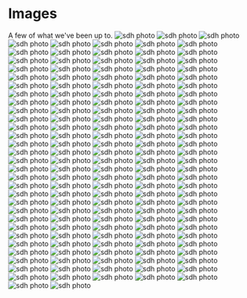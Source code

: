 # Images

A few of what we've been up to.
<img src="https://i.ibb.co/Dfg38H3/DSC03167.jpg" loading="lazy" alt="sdh photo"/>
<img src="https://i.ibb.co/H4dfr8b/DSC03143.jpg" loading="lazy" alt="sdh photo"/>
<img src="https://i.ibb.co/yyck4KK/DSC03146.jpg" loading="lazy" alt="sdh photo"/>
<img src="https://i.ibb.co/4gm7jSC/DSC03129.jpg" loading="lazy" alt="sdh photo"/>
<img src="https://i.ibb.co/T0YJBrs/DSC03128.jpg" loading="lazy" alt="sdh photo"/>
<img src="https://i.ibb.co/w4Hmcwp/DSC03150.jpg" loading="lazy" alt="sdh photo"/>
<img src="https://i.ibb.co/fkXq0RR/DSC03170.jpg" loading="lazy" alt="sdh photo"/>
<img src="https://i.ibb.co/FKKCCPY/DSC03127.jpg" loading="lazy" alt="sdh photo"/>
<img src="https://i.ibb.co/cyMZCwf/DSC03125.jpg" loading="lazy" alt="sdh photo"/>
<img src="https://i.ibb.co/0CSPKcW/DSC03176.jpg" loading="lazy" alt="sdh photo"/>
<img src="https://i.ibb.co/FXjbLzb/PXL-20221105-202638699.jpg" loading="lazy" alt="sdh photo"/>
<img src="https://i.ibb.co/D7x8PjP/DSC03147.jpg" loading="lazy" alt="sdh photo"/>
<img src="https://i.ibb.co/DkJvgwY/DSC03151.jpg" loading="lazy" alt="sdh photo"/>
<img src="https://i.ibb.co/686tmPK/DSC03144.jpg" loading="lazy" alt="sdh photo"/>
<img src="https://i.ibb.co/pRN3GVR/DSC03296.jpg" loading="lazy" alt="sdh photo"/>
<img src="https://i.ibb.co/hL1h023/DSC03141.jpg" loading="lazy" alt="sdh photo"/>
<img src="https://i.ibb.co/mNjCz9B/DSC03307.jpg" loading="lazy" alt="sdh photo"/>
<img src="https://i.ibb.co/Jyp3yq8/DSC03295.jpg" loading="lazy" alt="sdh photo"/>
<img src="https://i.ibb.co/1vGscr4/DSC03304.jpg" loading="lazy" alt="sdh photo"/>
<img src="https://i.ibb.co/R4n1XCG/DSC03139.jpg" loading="lazy" alt="sdh photo"/>
<img src="https://i.ibb.co/J3swQWs/DSC03156.jpg" loading="lazy" alt="sdh photo"/>
<img src="https://i.ibb.co/ngK6wqx/PXL-20221008-173200252.jpg" loading="lazy" alt="sdh photo"/>
<img src="https://i.ibb.co/V3ZV2J8/DSC03308.jpg" loading="lazy" alt="sdh photo"/>
<img src="https://i.ibb.co/Vm821bN/DSC03302.jpg" loading="lazy" alt="sdh photo"/>
<img src="https://i.ibb.co/GR013Cd/DSC03305.jpg" loading="lazy" alt="sdh photo"/>
<img src="https://i.ibb.co/cvYmHyd/DSC03136.jpg" loading="lazy" alt="sdh photo"/>
<img src="https://i.ibb.co/jHdqKzL/DSC03318.jpg" loading="lazy" alt="sdh photo"/>
<img src="https://i.ibb.co/QnXtFg7/30320033-2.jpg" loading="lazy" alt="sdh photo"/>
<img src="https://i.ibb.co/2qxDfkG/PXL-20221215-155701928-MP.jpg" loading="lazy" alt="sdh photo"/>
<img src="https://i.ibb.co/CbN3JsW/DSC03319.jpg" loading="lazy" alt="sdh photo"/>
<img src="https://i.ibb.co/VMrRSgX/DSC03317.jpg" loading="lazy" alt="sdh photo"/>
<img src="https://i.ibb.co/xs9NT7C/DSC03326.jpg" loading="lazy" alt="sdh photo"/>
<img src="https://i.ibb.co/CsFrHDF/DSC03331.jpg" loading="lazy" alt="sdh photo"/>
<img src="https://i.ibb.co/mRKS4wL/DSC03323.jpg" loading="lazy" alt="sdh photo"/>
<img src="https://i.ibb.co/dLBPR2c/DSC03130.jpg" loading="lazy" alt="sdh photo"/>
<img src="https://i.ibb.co/M8mfzGr/DSC03329.jpg" loading="lazy" alt="sdh photo"/>
<img src="https://i.ibb.co/jHYN5Hd/DSC03330.jpg" loading="lazy" alt="sdh photo"/>
<img src="https://i.ibb.co/rdKNcm1/DSC03325.jpg" loading="lazy" alt="sdh photo"/>
<img src="https://i.ibb.co/KmvwZXW/30320035-2.jpg" loading="lazy" alt="sdh photo"/>
<img src="https://i.ibb.co/Yj20YpJ/DSC03298.jpg" loading="lazy" alt="sdh photo"/>
<img src="https://i.ibb.co/Km0PX8C/DSC03163.jpg" loading="lazy" alt="sdh photo"/>
<img src="https://i.ibb.co/NTb1NQN/DSC03303.jpg" loading="lazy" alt="sdh photo"/>
<img src="https://i.ibb.co/9wVmDz3/DSC03322.jpg" loading="lazy" alt="sdh photo"/>
<img src="https://i.ibb.co/FspgX8h/DSC03313.jpg" loading="lazy" alt="sdh photo"/>
<img src="https://i.ibb.co/ZYZ5Rkn/30320004-2.jpg" loading="lazy" alt="sdh photo"/>
<img src="https://i.ibb.co/n6kd7zD/DSC03152.jpg" loading="lazy" alt="sdh photo"/>
<img src="https://i.ibb.co/7vW194Y/DSC03300.jpg" loading="lazy" alt="sdh photo"/>
<img src="https://i.ibb.co/XjLYcFr/DSC03310.jpg" loading="lazy" alt="sdh photo"/>
<img src="https://i.ibb.co/sPxkqLw/DSC03337.jpg" loading="lazy" alt="sdh photo"/>
<img src="https://i.ibb.co/ZgTXryW/PXL-20230307-190523752.jpg" loading="lazy" alt="sdh photo"/>
<img src="https://i.ibb.co/4s2tjQg/DSC03314.jpg" loading="lazy" alt="sdh photo"/>
<img src="https://i.ibb.co/HT8HhmZ/PXL-20230307-190602017.jpg" loading="lazy" alt="sdh photo"/>
<img src="https://i.ibb.co/kqGzb3n/DSC03334.jpg" loading="lazy" alt="sdh photo"/>
<img src="https://i.ibb.co/k84JGwM/DSC03315.jpg" loading="lazy" alt="sdh photo"/>
<img src="https://i.ibb.co/FYsFmSp/00062-8.jpg" loading="lazy" alt="sdh photo"/>
<img src="https://i.ibb.co/ydyWJN8/36-00351.jpg" loading="lazy" alt="sdh photo"/>
<img src="https://i.ibb.co/YPTds8p/DSC03301.jpg" loading="lazy" alt="sdh photo"/>
<img src="https://i.ibb.co/Zh6d1Nm/PXL-20220910-164839184-PORTRAIT.jpg" loading="lazy" alt="sdh photo"/>
<img src="https://i.ibb.co/Lr8Z3Pd/DSC03324.jpg" loading="lazy" alt="sdh photo"/>
<img src="https://i.ibb.co/vwkXdd0/00061-9.jpg" loading="lazy" alt="sdh photo"/>
<img src="https://i.ibb.co/FhH7JH7/PXL-20230307-191054290.jpg" loading="lazy" alt="sdh photo"/>
<img src="https://i.ibb.co/qr8wr3G/DSC03299.jpg" loading="lazy" alt="sdh photo"/>
<img src="https://i.ibb.co/NN6PzgV/DSC03133.jpg" loading="lazy" alt="sdh photo"/>
<img src="https://i.ibb.co/hcQry11/00422-3.jpg" loading="lazy" alt="sdh photo"/>
<img src="https://i.ibb.co/gRrN4s2/DSC03293.jpg" loading="lazy" alt="sdh photo"/>
<img src="https://i.ibb.co/zmJ2t0c/DSC03173.jpg" loading="lazy" alt="sdh photo"/>
<img src="https://i.ibb.co/cNzS3Fh/PXL-20230106-191807841-MP.jpg" loading="lazy" alt="sdh photo"/>
<img src="https://i.ibb.co/wyYQJCn/30320005-2.jpg" loading="lazy" alt="sdh photo"/>
<img src="https://i.ibb.co/NgRzzFs/00282-29.jpg" loading="lazy" alt="sdh photo"/>
<img src="https://i.ibb.co/X3qxXzz/00417-8.jpg" loading="lazy" alt="sdh photo"/>
<img src="https://i.ibb.co/fX6ZGZ5/PXL-20221101-183928075.jpg" loading="lazy" alt="sdh photo"/>
<img src="https://i.ibb.co/0j2Pyq4/00421-4.jpg" loading="lazy" alt="sdh photo"/>
<img src="https://i.ibb.co/NF2GJs4/DSC03155.jpg" loading="lazy" alt="sdh photo"/>
<img src="https://i.ibb.co/4MfbNLk/30330012.jpg" loading="lazy" alt="sdh photo"/>
<img src="https://i.ibb.co/pxzVmPX/PXL-20221112-205018300.jpg" loading="lazy" alt="sdh photo"/>
<img src="https://i.ibb.co/7y4b90w/PXL-20221003-022119447.jpg" loading="lazy" alt="sdh photo"/>
<img src="https://i.ibb.co/dW1505d/PXL-20220908-220247508-PORTRAIT-2.jpg" loading="lazy" alt="sdh photo"/>
<img src="https://i.ibb.co/hLd93CX/DSC03126.jpg" loading="lazy" alt="sdh photo"/>
<img src="https://i.ibb.co/vYsr5Yg/PXL-20221105-162947803.jpg" loading="lazy" alt="sdh photo"/>
<img src="https://i.ibb.co/c3gt5qK/DSC03168.jpg" loading="lazy" alt="sdh photo"/>
<img src="https://i.ibb.co/jLPTVPH/00423-2.jpg" loading="lazy" alt="sdh photo"/>
<img src="https://i.ibb.co/BsdDJH4/34-00353.jpg" loading="lazy" alt="sdh photo"/>
<img src="https://i.ibb.co/G7qK7Zb/DSC03140.jpg" loading="lazy" alt="sdh photo"/>
<img src="https://i.ibb.co/bRML8xQ/PXL-20230307-190216937.jpg" loading="lazy" alt="sdh photo"/>
<img src="https://i.ibb.co/CJKzXm4/00416-9.jpg" loading="lazy" alt="sdh photo"/>
<img src="https://i.ibb.co/S59Bg0Z/DSC03292.jpg" loading="lazy" alt="sdh photo"/>
<img src="https://i.ibb.co/C64pvjR/PXL-20230307-190321517.jpg" loading="lazy" alt="sdh photo"/>
<img src="https://i.ibb.co/WcQhVj3/00420-5.jpg" loading="lazy" alt="sdh photo"/>
<img src="https://i.ibb.co/h2nTpQx/PXL-20221120-164049828.jpg" loading="lazy" alt="sdh photo"/>
<img src="https://i.ibb.co/Y7brWBH/PXL-20221008-192610923.jpg" loading="lazy" alt="sdh photo"/>
<img src="https://i.ibb.co/djLD0sm/unknown.gif" loading="lazy" alt="sdh photo"/>
<img src="https://i.ibb.co/PMCp1dM/DSC03145.jpg" loading="lazy" alt="sdh photo"/>
<img src="https://i.ibb.co/P9LtkHL/00412-13.jpg" loading="lazy" alt="sdh photo"/>
<img src="https://i.ibb.co/DMxTKjw/PXL-20221201-151818827.jpg" loading="lazy" alt="sdh photo"/>
<img src="https://i.ibb.co/CH4ShCx/00419-6.jpg" loading="lazy" alt="sdh photo"/>
<img src="https://i.ibb.co/gzqTwPy/DSC03169.jpg" loading="lazy" alt="sdh photo"/>
<img src="https://i.ibb.co/HXFG8FH/PXL-20230122-034637551.jpg" loading="lazy" alt="sdh photo"/>
<img src="https://i.ibb.co/6X8KCmw/DSC03137.jpg" loading="lazy" alt="sdh photo"/>
<img src="https://i.ibb.co/HCpJw1j/30320020-2.jpg" loading="lazy" alt="sdh photo"/>
<img src="https://i.ibb.co/0YFnh5R/DSC03172.jpg" loading="lazy" alt="sdh photo"/>
<img src="https://i.ibb.co/TL0tZx8/DSC03291.jpg" loading="lazy" alt="sdh photo"/>
<img src="https://i.ibb.co/BCGpRz1/DSC03123.jpg" loading="lazy" alt="sdh photo"/>
<img src="https://i.ibb.co/ckY58rb/DSC03121.jpg" loading="lazy" alt="sdh photo"/>
<img src="https://i.ibb.co/ygG0fkg/DSC03157.jpg" loading="lazy" alt="sdh photo"/>
<img src="https://i.ibb.co/znPm6km/DSC03316.jpg" loading="lazy" alt="sdh photo"/>
<img src="https://i.ibb.co/syKMLyP/DSC03149.jpg" loading="lazy" alt="sdh photo"/>
<img src="https://i.ibb.co/xz7WMMT/DSC03166.jpg" loading="lazy" alt="sdh photo"/>
<img src="https://i.ibb.co/257c1x4/PXL-20220711-003258668.jpg" loading="lazy" alt="sdh photo"/>
<img src="https://i.ibb.co/vQ95XbN/PXL-20221104-032850537-PORTRAIT.jpg" loading="lazy" alt="sdh photo"/>
<img src="https://i.ibb.co/8b1RhDW/DSC03297.jpg" loading="lazy" alt="sdh photo"/>
<img src="https://i.ibb.co/9qKwPfT/DSC03321.jpg" loading="lazy" alt="sdh photo"/>
<img src="https://i.ibb.co/yYxf7KD/PXL-20220914-000847687.jpg" loading="lazy" alt="sdh photo"/>
<img src="https://i.ibb.co/GQHLy6p/DSC03289.jpg" loading="lazy" alt="sdh photo"/>
<img src="https://i.ibb.co/nCHngjR/DSC03336.jpg" loading="lazy" alt="sdh photo"/>
<img src="https://i.ibb.co/0mnK5Sz/00418-7.jpg" loading="lazy" alt="sdh photo"/>
<img src="https://i.ibb.co/qBwHhpm/DSC03309.jpg" loading="lazy" alt="sdh photo"/>
<img src="https://i.ibb.co/s2zbp2H/30320034-2.jpg" loading="lazy" alt="sdh photo"/>
<img src="https://i.ibb.co/jRNFCvV/DSC03134.jpg" loading="lazy" alt="sdh photo"/>
<img src="https://i.ibb.co/jzjbZDm/35-00352.jpg" loading="lazy" alt="sdh photo"/>
<img src="https://i.ibb.co/HTPC1KR/PXL-20230102-155807486-MP.jpg" loading="lazy" alt="sdh photo"/>
<img src="https://i.ibb.co/ws7b6Nw/DSC03338.jpg" loading="lazy" alt="sdh photo"/>
<img src="https://i.ibb.co/WBwqxmx/DSC03332.jpg" loading="lazy" alt="sdh photo"/>
<img src="https://i.ibb.co/QYDzcJK/PXL-20230307-190425855.jpg" loading="lazy" alt="sdh photo"/>
<img src="https://i.ibb.co/RyxNrmD/DSC03333.jpg" loading="lazy" alt="sdh photo"/>
<img src="https://i.ibb.co/XbR4Tzt/DSC03294.jpg" loading="lazy" alt="sdh photo"/>
<img src="https://i.ibb.co/5x1HqTW/00411-14.jpg" loading="lazy" alt="sdh photo"/>
<img src="https://i.ibb.co/vdjKxw8/DSC03320.jpg" loading="lazy" alt="sdh photo"/>
<img src="https://i.ibb.co/rxHp2yV/30330016-2.jpg" loading="lazy" alt="sdh photo"/>
<img src="https://i.ibb.co/8gBS0sb/DSC03312.jpg" loading="lazy" alt="sdh photo"/>
<img src="https://i.ibb.co/FshT4mj/DSC03153.jpg" loading="lazy" alt="sdh photo"/>
<img src="https://i.ibb.co/VCxkJ44/DSC03161.jpg" loading="lazy" alt="sdh photo"/>
<img src="https://i.ibb.co/R45k0V0/DSC03154.jpg" loading="lazy" alt="sdh photo"/>
<img src="https://i.ibb.co/j3xJ6bf/DSC03135.jpg" loading="lazy" alt="sdh photo"/>
<img src="https://i.ibb.co/Q66F5pk/DSC03290.jpg" loading="lazy" alt="sdh photo"/>
<img src="https://i.ibb.co/QrZNj3w/DSC03311.jpg" loading="lazy" alt="sdh photo"/>
<img src="https://i.ibb.co/P5KYFWw/DSC03174.jpg" loading="lazy" alt="sdh photo"/>
<img src="https://i.ibb.co/5KJNGyf/DSC03138.jpg" loading="lazy" alt="sdh photo"/>
<img src="https://i.ibb.co/bX9FSqJ/DSC03306.jpg" loading="lazy" alt="sdh photo"/>
<img src="https://i.ibb.co/nwxLj9W/DSC03131.jpg" loading="lazy" alt="sdh photo"/>
<img src="https://i.ibb.co/PjM5cRz/DSC03148.jpg" loading="lazy" alt="sdh photo"/>
<img src="https://i.ibb.co/m0myn3v/DSC03122.jpg" loading="lazy" alt="sdh photo"/>
<img src="https://i.ibb.co/ygrn5qB/DSC03328.jpg" loading="lazy" alt="sdh photo"/>
<img src="https://i.ibb.co/HhbhJfp/DSC03327.jpg" loading="lazy" alt="sdh photo"/>
<img src="https://i.ibb.co/jzcXsZF/DSC03162.jpg" loading="lazy" alt="sdh photo"/>
<img src="https://i.ibb.co/qgh0kQY/DSC03132.jpg" loading="lazy" alt="sdh photo"/>
<img src="https://i.ibb.co/sRW2F6m/00424-1.jpg" loading="lazy" alt="sdh photo"/>
<img src="https://i.ibb.co/ZWr0pYR/DSC03335.jpg" loading="lazy" alt="sdh photo"/>
<img src="https://i.ibb.co/XCr6f8c/DSC03160.jpg" loading="lazy" alt="sdh photo"/>
<img src="https://i.ibb.co/7V41bWG/DSC03175.jpg" loading="lazy" alt="sdh photo"/>
<img src="https://i.ibb.co/vXs41xy/DSC03120.jpg" loading="lazy" alt="sdh photo"/>
